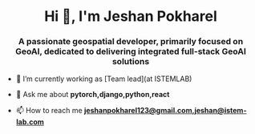 <h1 align="center">Hi 👋, I'm Jeshan Pokharel</h1>
<h3 align="center">A passionate geospatial developer, primarily focused on GeoAI, dedicated to delivering integrated full-stack GeoAI solutions</h3>

- 🔭 I’m currently working as [Team lead](at ISTEMLAB)

- 💬 Ask me about **pytorch,django,python,react**

- 📫 How to reach me **jeshanpokharel123@gmail.com,jeshan@istem-lab.com**


